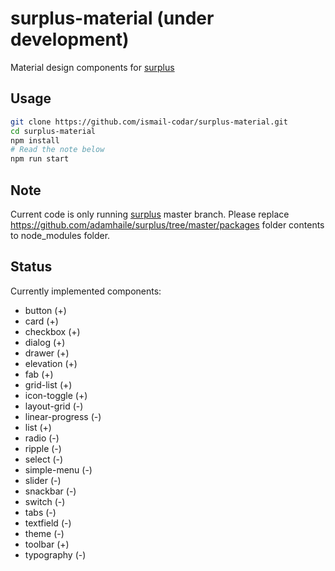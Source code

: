 # surplus-material (under development)
Material design components for [surplus](https://github.com/adamhaile/surplus)
## Usage 

```bash
git clone https://github.com/ismail-codar/surplus-material.git
cd surplus-material
npm install
# Read the note below
npm run start

```

## Note
Current code is only running [surplus](https://github.com/adamhaile/surplus/tree/master) master branch. Please replace https://github.com/adamhaile/surplus/tree/master/packages folder contents to node_modules folder.

## Status
Currently implemented components:
* button (+)
* card (+)
* checkbox (+)
* dialog (+)
* drawer (+)
* elevation (+)
* fab (+)
* grid-list (+)
* icon-toggle (+)
* layout-grid (-)
* linear-progress (-)
* list (+)
* radio (-)
* ripple (-)
* select (-)
* simple-menu (-)
* slider (-)
* snackbar (-)
* switch (-)
* tabs (-)
* textfield (-)
* theme (-)
* toolbar (+)
* typography (-)
